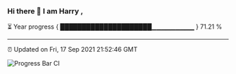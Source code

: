 ### Hi there 👋 I am Harry , 

⏳ Year progress { █████████████████████▁▁▁▁▁▁▁▁▁ } 71.21 %

---

⏰ Updated on Fri, 17 Sep 2021 21:52:46 GMT

![Progress Bar CI](https://github.com/duykhang68/duykhang68/workflows/Progress%20Bar%20CI/badge.svg)
